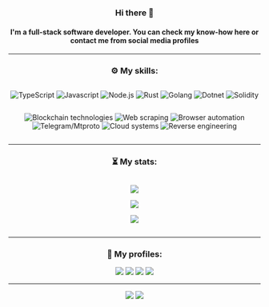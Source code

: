 <div align="center">
    <h3>Hi there 👋</h3>
    <h4>I'm a full-stack software developer. You can check my know-how here or contact me from social media profiles</h4>
</div>
<hr />

<div align="center">
    <h3 align="center">⚙️ My skills:</h3>
    <div class="row">
        <div class="column">
            <p align="center">
                <img alt="TypeScript" src="https://img.shields.io/badge/-TypeScript-007ACC?style=flat-square&logo=typescript&logoColor=white" />
                <img alt="Javascript" src="https://img.shields.io/badge/-Javascript-yellow?style=flat-square&logo=javascript&logoColor=white" />
                <img alt="Node.js" src="https://img.shields.io/badge/-Node.js-43853d?style=flat-square&logo=Node.js&logoColor=white" />
                <img alt="Rust" src="https://img.shields.io/badge/-Rust-FC4100?style=flat-square&logo=rust&logoColor=white" />
                <img alt="Golang" src="https://img.shields.io/badge/-Golang-blue?style=flat-square&logo=go&logoColor=white" />
                <img alt="Dotnet" src="https://img.shields.io/badge/-Dotnet-B7178C?style=flat-square&logo=dotnet&logoColor=white" />
                <img alt="Solidity" src="https://img.shields.io/badge/-Solidity-gray?style=flat-square&logo=solidity&logoColor=white" />
            </p>
        </div>
        <div class="column">
            <p align="center">
                <img
                    alt="Blockchain technologies"
                    src="https://img.shields.io/badge/-Blockchain technologies-9B3922?style=flat-square&logo=blockchain.com&logoColor=white"
                />
                <img alt="Web scraping" src="https://img.shields.io/badge/-Web scraping-332a13?style=flat-square&logo=scrapy&logoColor=white" />
                <img
                    alt="Browser automation"
                    src="https://img.shields.io/badge/-Browser automation-453a66?style=flat-square&logo=googlechrome&logoColor=white"
                />
                <img alt="Telegram/Mtproto" src="https://img.shields.io/badge/-Telegram/MTProto-061752?style=flat-square&logo=telegram&logoColor=white" />
                <img alt="Cloud systems" src="https://img.shields.io/badge/-Cloud systems-667532?style=flat-square&logo=icloud&logoColor=white" />
                <img
                    alt="Reverse engineering"
                    src="https://img.shields.io/badge/-Reverse engineering-0C0C0C?style=flat-square&logo=codingninjas&logoColor=white"
                />
            </p>
        </div>
    </div>
</div>
<hr />
<div>
    <h3 align="center">⏳ My stats:</h3>
    <div class="row">
        <div class="column">
            <p align="center">
                <img
                    src="https://github-readme-stats.vercel.app/api/top-langs/?username=b68h4&exclude_repo=tddroid&hide=html,css,dockerfile&langs_count=10&layout=compact&theme=dark&hide_border=true"
                />
            </p>
            <p align="center">
                <img
                    src="https://github-readme-streak-stats.herokuapp.com/?user=b68h4&layout=compact&theme=dark&hide_border=true&mode=weekly&card_width=450&card_height=190"
                />
            </p>
            <p align="center">
                <img
                    src="https://github-readme-stats.vercel.app/api/wakatime?username=basardev&theme=dark&layout=compact&langs_count=14&hide=liquid,markdown,xml,php,actionscript,yaml,toml,git+config,html,text,tsconfig,groovy&hide_border=true"
                />
            </p>
        </div>
    </div>
</div>
<hr />
<div>
    <h3 align="center">💬 My profiles:</h3>
    <p align="center">
        <a href="https://t.me/b68h4"><img src="https://img.shields.io/badge/Telegram-blue.svg?style=for-the-badge&logo=telegram&logoColor=white" /></a>
        <a href="https://www.linkedin.com/in/b68h4/"
            ><img src="https://img.shields.io/badge/Linkedin-305075.svg?style=for-the-badge&logo=linkedin&logoColor=white"
        /></a>
        <a href="https://twitter.com/b68h4"><img src="https://img.shields.io/badge/Twitter-3f3d80.svg?style=for-the-badge&logo=twitter&logoColor=white" /></a>
        <a href="https://instagram.com/b68h4"
            ><img src="https://img.shields.io/badge/instagram-E4405F.svg?style=for-the-badge&logo=instagram&logoColor=white"
        /></a>
    </p>
    <hr />
    <p align="center">
        <a href="https://wakatime.com/@f61c7cb7-8bf2-45a2-ad81-54f1d8236fc6"
            ><img src="https://wakatime.com/badge/user/f61c7cb7-8bf2-45a2-ad81-54f1d8236fc6.svg"
        /></a>
        <img src="https://komarev.com/ghpvc/?username=b68h4" />
    </p>
</div>
